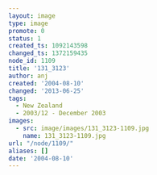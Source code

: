 ```yaml
---
layout: image
type: image
promote: 0
status: 1
created_ts: 1092143598
changed_ts: 1372159435
node_id: 1109
title: '131_3123'
author: anj
created: '2004-08-10'
changed: '2013-06-25'
tags:
  - New Zealand
  - 2003/12 - December 2003
images:
  - src: image/images/131_3123-1109.jpg
    name: 131_3123-1109.jpg
url: "/node/1109/"
aliases: []
date: '2004-08-10'
---
```


